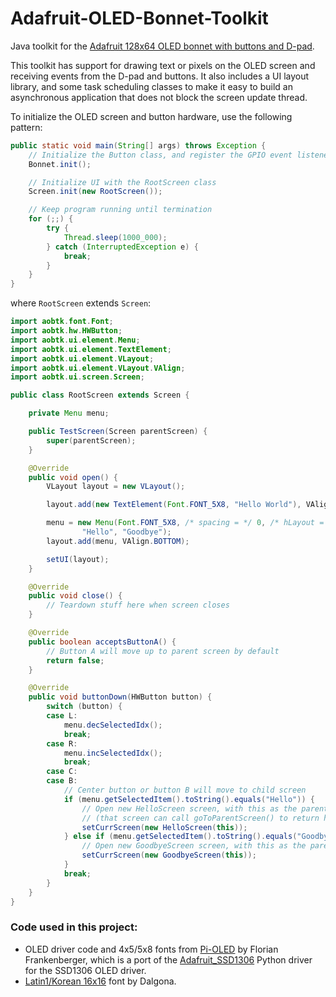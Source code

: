 # Adafruit-OLED-Bonnet-Toolkit
Java toolkit for the [Adafruit 128x64 OLED bonnet with buttons and D-pad](https://www.adafruit.com/product/3531).

This toolkit has support for drawing text or pixels on the OLED screen and receiving events from the D-pad and buttons. It also includes a UI layout library,
and some task scheduling classes to make it easy to build an asynchronous application that does not block the screen update thread.

To initialize the OLED screen and button hardware, use the following pattern:

```java
public static void main(String[] args) throws Exception {
    // Initialize the Button class, and register the GPIO event listeners
    Bonnet.init();

    // Initialize UI with the RootScreen class
    Screen.init(new RootScreen());

    // Keep program running until termination
    for (;;) {
        try {
            Thread.sleep(1000_000);
        } catch (InterruptedException e) {
            break;
        }
    }
}
```

where `RootScreen` extends `Screen`:

```java
import aobtk.font.Font;
import aobtk.hw.HWButton;
import aobtk.ui.element.Menu;
import aobtk.ui.element.TextElement;
import aobtk.ui.element.VLayout;
import aobtk.ui.element.VLayout.VAlign;
import aobtk.ui.screen.Screen;

public class RootScreen extends Screen {

    private Menu menu;

    public TestScreen(Screen parentScreen) {
        super(parentScreen);
    }

    @Override
    public void open() {
        VLayout layout = new VLayout();

        layout.add(new TextElement(Font.FONT_5X8, "Hello World"), VAlign.TOP);

        menu = new Menu(Font.FONT_5X8, /* spacing = */ 0, /* hLayout = */ true,
                "Hello", "Goodbye");
        layout.add(menu, VAlign.BOTTOM);

        setUI(layout);
    }

    @Override
    public void close() {
        // Teardown stuff here when screen closes
    }

    @Override
    public boolean acceptsButtonA() {
        // Button A will move up to parent screen by default
        return false;
    }

    @Override
    public void buttonDown(HWButton button) {
        switch (button) {
        case L:
            menu.decSelectedIdx();
            break;
        case R:
            menu.incSelectedIdx();
            break;
        case C:
        case B:
            // Center button or button B will move to child screen
            if (menu.getSelectedItem().toString().equals("Hello")) {
                // Open new HelloScreen screen, with this as the parent
                // (that screen can call goToParentScreen() to return here)
                setCurrScreen(new HelloScreen(this));
            } else if (menu.getSelectedItem().toString().equals("Goodbye")) {
                // Open new GoodbyeScreen screen, with this as the parent
                setCurrScreen(new GoodbyeScreen(this));
            }
            break;
        }
    }
}
```



### Code used in this project:

* OLED driver code and 4x5/5x8 fonts from [Pi-OLED](https://github.com/entrusc/Pi-OLED) by Florian Frankenberger, which is a port of
the [Adafruit_SSD1306](https://github.com/adafruit/Adafruit_SSD1306) Python driver for the SSD1306 OLED driver.
* [Latin1/Korean 16x16](https://github.com/Dalgona/neodgm/blob/master/font.py) font by Dalgona. 
